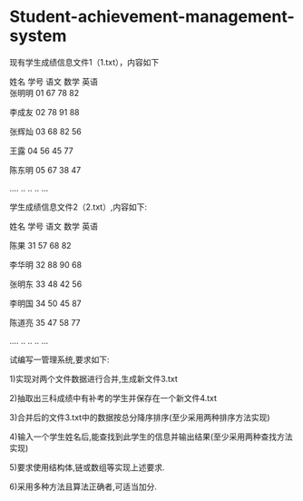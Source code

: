 # Student-achievement-management-system
现有学生成绩信息文件1（1.txt），内容如下

姓名    学号   语文  数学   英语  
张明明  01     67    78      82

李成友  02     78    91      88

张辉灿  03     68    82      56

王露    04     56    45      77

陈东明  05     67    38      47

….      ..      ..     ..       …

学生成绩信息文件2（2.txt）,内容如下:

姓名    学号   语文  数学   英语    

陈果    31     57    68      82

李华明  32     88    90      68

张明东  33     48    42      56

李明国  34     50    45      87

陈道亮  35     47    58      77

….      ..      ..     ..       …

试编写一管理系统,要求如下:

1)实现对两个文件数据进行合并,生成新文件3.txt

2)抽取出三科成绩中有补考的学生并保存在一个新文件4.txt

3)合并后的文件3.txt中的数据按总分降序排序(至少采用两种排序方法实现)

4)输入一个学生姓名后,能查找到此学生的信息并输出结果(至少采用两种查找方法实现)

5)要求使用结构体,链或数组等实现上述要求.

6)采用多种方法且算法正确者,可适当加分.
